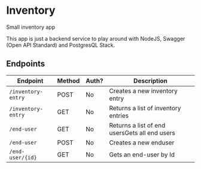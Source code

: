 # Inventory
Small inventory app

This app is just a backend service to play around with NodeJS, Swagger (Open API Standard) and PostgresQL Stack.

## Endpoints
<!-- markdown-swagger -->
 Endpoint           | Method | Auth? | Description                                  
 ------------------ | ------ | ----- | ---------------------------------------------
 `/inventory-entry` | POST   | No    | Creates a new inventory entry                
 `/inventory-entry` | GET    | No    | Returns a list of inventory entries          
 `/end-user`        | GET    | No    | Returns a list of end usersGets all end users
 `/end-user`        | POST   | No    | Creates a new enduser                        
 `/end-user/{id}`   | GET    | No    | Gets an end-user by Id                       
<!-- /markdown-swagger -->
